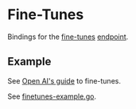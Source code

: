 # Fine-Tunes

Bindings for the [fine-tunes](https://beta.openai.com/docs/api-reference/fine-tunes) [endpoint](https://api.openai.com/v1/fine-tunes).

## Example

See [Open AI's guide](https://beta.openai.com/docs/guides/fine-tuning) to fine-tunes.

See [finetunes-example.go](../examples/finetunes/finetunes-example.go).
